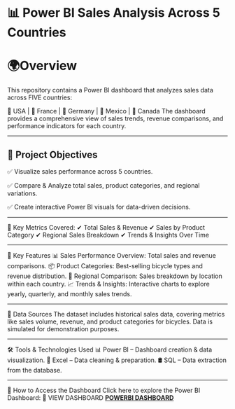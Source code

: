 # 📊 Power BI Sales Analysis Across 5 Countries

# 🌍Overview

This repository contains a Power BI dashboard that analyzes sales data across FIVE countries:

📍 USA | 📍 France | 📍 Germany | 📍 Mexico | 📍 Canada
The dashboard provides a comprehensive view of sales trends, revenue comparisons, and performance indicators for each country.

---

## 🎯 Project Objectives
✅ Visualize sales performance across 5 countries.

✅ Compare & Analyze total sales, product categories, and regional variations.

✅ Create interactive Power BI visuals for data-driven decisions.

---

🔹 Key Metrics Covered:
✔ Total Sales & Revenue
✔ Sales by Product Category
✔ Regional Sales Breakdown
✔ Trends & Insights Over Time

---

🚀 Key Features
📊 Sales Performance Overview: Total sales and revenue comparisons.
📦 Product Categories: Best-selling bicycle types and revenue distribution.
📍 Regional Comparison: Sales breakdown by location within each country.
📈 Trends & Insights: Interactive charts to explore yearly, quarterly, and monthly sales trends.

---

🔗 Data Sources
The dataset includes historical sales data, covering metrics like sales volume, revenue, and product categories for bicycles.
Data is simulated for demonstration purposes.

---

🛠 Tools & Technologies Used
📊 Power BI – Dashboard creation & data visualization.
📑 Excel – Data cleaning & preparation.
🛢 SQL – Data extraction from the database.

---
📌 How to Access the Dashboard
Click here to explore the Power BI Dashboard:
🔗 VIEW DASHBOARD **[POWERBI DASHBOARD](https://app.powerbi.com/links/rcD0BHTwBC?ctid=73398a8a-1bd5-47d0-a76c-cc59d4343b72&pbi_source=linkShare&bookmarkGuid=e472434d-9c48-4b17-8759-5cfe628aca3f)** 
